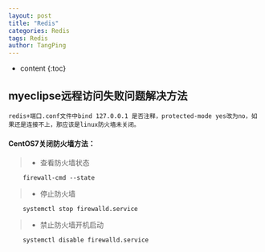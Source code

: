 ```yaml
---
layout: post
title: "Redis"
categories: Redis
tags: Redis
author: TangPing
---
```

* content
{:toc}
## myeclipse远程访问失败问题解决方法
	redis+端口.conf文件中bind 127.0.0.1 是否注释，protected-mode yes改为no，如果还是连接不上，那应该是linux防火墙未关闭。

#### CentOS7关闭防火墙方法：
> * 查看防火墙状态

		firewall-cmd --state

> * 停止防火墙

		systemctl stop firewalld.service

> * 禁止防火墙开机启动

		systemctl disable firewalld.service

